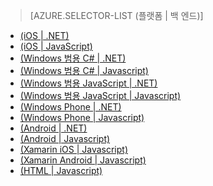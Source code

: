 > [AZURE.SELECTOR-LIST (플랫폼 | 백 엔드)]
- [(iOS | .NET)](/ko-kr/documentation/articles/mobile-services-dotnet-backend-ios-get-started-data/)
- [(iOS | JavaScript)](/ko-kr/documentation/articles/mobile-services-ios-get-started-data/)
- [(Windows 범용 C# | .NET)](/ko-kr/documentation/articles/mobile-services-dotnet-backend-windows-universal-dotnet-get-started-data/)
- [(Windows 범용 C# | Javascript)](/ko-kr/documentation/articles/mobile-services-javascript-backend-windows-universal-dotnet-get-started-data/)
- [(Windows 범용 JavaScript | .NET)](/ko-kr/documentation/articles/mobile-services-dotnet-backend-windows-universal-javascript-get-started-data/)
- [(Windows 범용 JavaScript | Javascript)](/ko-kr/documentation/articles/mobile-services-javascript-backend-windows-universal-javascript-get-started-data/)
- [(Windows Phone | .NET)](/ko-kr/documentation/articles/mobile-services-dotnet-backend-windows-phone-get-started-data/)
- [(Windows Phone | Javascript)](/ko-kr/documentation/articles/mobile-services-javascript-backend-windows-phone-get-started-data/)
- [(Android | .NET)](/ko-kr/documentation/articles/mobile-services-dotnet-backend-android-get-started-data/)
- [(Android | Javascript)](/ko-kr/documentation/articles/mobile-services-android-get-started-data/)
- [(Xamarin iOS | Javascript)](/ko-kr/documentation/articles/partner-xamarin-mobile-services-ios-get-started-data/)
- [(Xamarin Android | Javascript)](/ko-kr/documentation/articles/partner-xamarin-mobile-services-android-get-started-data/)
- [(HTML | Javascript)](/ko-kr/documentation/articles/mobile-services-html-get-started-data/)


<!--HONumber=42-->
